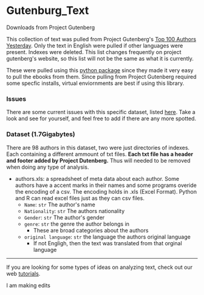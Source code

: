 # Gutenburg_Text
Downloads from Project Gutenberg

This collection of text was pulled from Project Gutenberg's [Top 100 Authors Yesterday](https://www.gutenberg.org/browse/scores/top#authors-last1). Only the text in English were pulled if other languages were present. Indexes were deleted. This list changes frequently on project gutenberg's website, so this list will not be the same as what it is currently. 

These were pulled using this [python package](https://github.com/c-w/Gutenberg) since they made it very easy to pull the ebooks from them. Since pulling from Project Gutenberg required some specfic installs, virtual enviornments are best if using this library. 


### Issues
There are some current issues with this specific dataset, listed [here](https://github.com/DigiUGA/Gutenberg_Text/issues/1). Take a look and see for yourself, and feel free to add if there are any more spotted. 

### Dataset (1.7Gigabytes)

There are 98 authors in this dataset, two were just directories of indexes. Each containing a different ammount of txt files. **Each txt file has a header and footer added by Project Dutenberg.** Thus will needed to be removed when doing any type of analysis. 
  * authors.xls: a spreadsheet of meta data about each author. Some authors have a accent marks in their names and some programs overide the encoding of a csv. The encoding holds in .xls (Excel Format). Python and R can read excel files just as they can csv files. 
    * `Name`: `str` The author's name
    * `Nationality`: `str` The authors nationality
    * `Gender`: `str` The author's gender
    * `genre`: `str` the genre the author belongs in
      * These are broad categories about the authors
    * `original language`: `str` the language the authors original language
      * If not Engligh, then the text was translated from that orginal language

*******
If you are looking for some types of ideas on analyzing text, check out our web [tutorials](https://digi.uga.edu/text-analysis/). 

I am making edits
